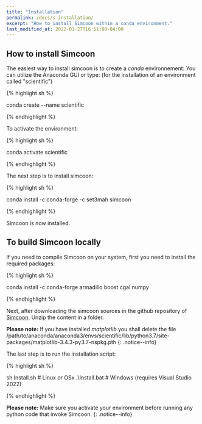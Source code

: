 ```yaml
---
title: "Installation"
permalink: /docs/s-installation/
excerpt: "How to install Simcoon within a conda environment."
last_modified_at: 2022-01-27T16:51:00-04:00
---
```


## How to install Simcoon

The easiest way to install simcoon is to create a *conda* environnement: You can utilize the Anaconda GUI or type:
(for the installation of an environment called "scientific")

{% highlight sh %}

conda create --name scientific

{% endhighlight %}

To activate the environment: 

{% highlight sh %}

conda activate scientific

{% endhighlight %}

The next step is to install simcoon:

{% highlight sh %}

conda install -c conda-forge -c set3mah simcoon

{% endhighlight %}

Simcoon is now installed.

## To build Simcoon locally

If you need to compile Simcoon on your system, first you need to install the required packages:

{% highlight sh %}

conda install -c conda-forge armadillo boost cgal numpy

{% endhighlight %}

Next, after downloading the simcoon sources in the github repository of [Simcoon](https://github.com/3MAH/simcoon). Unzip the content in a folder.

**Please note:** If you have installed *matplotlib* you shall delete the file
/path/to/anaconda/anaconda3/envs/scientific/lib/python3.7/site-packages/matplotlib-3.4.3-py3.7-nspkg.pth
{: .notice--info}


The last step is to run the installation script:

{% highlight sh %}

sh Install.sh # Linux or OSx
.\Install.bat # Windows (requires Visual Studio 2022)

{% endhighlight %}


**Please note:** Make sure you activate your environment before running any python code that invoke Simcoon.
{: .notice--info}
